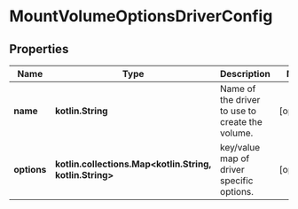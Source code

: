# MountVolumeOptionsDriverConfig

## Properties

| Name        | Type                                                           | Description                                     | Notes      |
|-------------|----------------------------------------------------------------|-------------------------------------------------|------------|
| **name**    | **kotlin.String**                                              | Name of the driver to use to create the volume. | [optional] |
| **options** | **kotlin.collections.Map&lt;kotlin.String, kotlin.String&gt;** | key/value map of driver specific options.       | [optional] |



